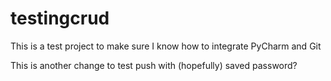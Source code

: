 # testingcrud

This is a test project to make sure I know how to integrate PyCharm and Git

This is another change to test push with (hopefully) saved password?

